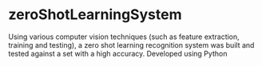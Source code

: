 # zeroShotLearningSystem
 Using various computer vision techniques (such as feature extraction, training and testing), a zero shot learning recognition system was built and tested against a set with a high accuracy. Developed using Python
